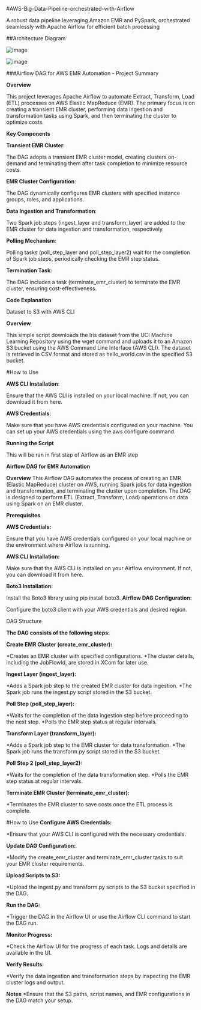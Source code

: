 #AWS-Big-Data-Pipeline-orchestrated-with-Airflow

A robust data pipeline leveraging Amazon EMR and PySpark, orchestrated seamlessly with Apache Airflow for efficient batch processing


##Architecture Diagram

![image](https://github.com/user-attachments/assets/3d92fbeb-ad35-45e9-b95c-b10fbbae695f)

![image](https://github.com/user-attachments/assets/5666547b-0ea5-406e-9cf4-3ffc5b04f25c)

###Airflow DAG for AWS EMR Automation - Project Summary

**Overview**

This project leverages Apache Airflow to automate Extract, Transform, Load (ETL) processes on AWS Elastic MapReduce (EMR). The primary focus is on creating a transient EMR cluster, performing data ingestion and transformation tasks using Spark, and then terminating the cluster to optimize costs.

**Key Components**

**Transient EMR Cluster**:

The DAG adopts a transient EMR cluster model, creating clusters on-demand and terminating them after task completion to minimize resource costs.

**EMR Cluster Configuration**:

The DAG dynamically configures EMR clusters with specified instance groups, roles, and applications.

**Data Ingestion and Transformation**:

Two Spark job steps (ingest_layer and transform_layer) are added to the EMR cluster for data ingestion and transformation, respectively.

**Polling Mechanism**:

Polling tasks (poll_step_layer and poll_step_layer2) wait for the completion of Spark job steps, periodically checking the EMR step status.

**Termination Task**:

The DAG includes a task (terminate_emr_cluster) to terminate the EMR cluster, ensuring cost-effectiveness.

**Code Explanation**

Dataset to S3 with AWS CLI

**Overview**

This simple script downloads the Iris dataset from the UCI Machine Learning Repository using the wget command and uploads it to an Amazon S3 bucket using the AWS Command Line Interface (AWS CLI). The dataset is retrieved in CSV format and stored as hello_world.csv in the specified S3 bucket.

#How to Use 

**AWS CLI Installation**:

Ensure that the AWS CLI is installed on your local machine. If not, you can download it from here.

**AWS Credentials**:

Make sure that you have AWS credentials configured on your machine. You can set up your AWS credentials using the aws configure command.

**Running the Script**

This will be ran in first step of Airflow as an EMR step

**Airflow DAG for EMR Automation**

**Overview**
This Airflow DAG automates the process of creating an EMR (Elastic MapReduce) cluster on AWS, running Spark jobs for data ingestion and transformation, and terminating the cluster upon completion. The DAG is designed to perform ETL (Extract, Transform, Load) operations on data using Spark on an EMR cluster.

**Prerequisites**

**AWS Credentials:**

Ensure that you have AWS credentials configured on your local machine or the environment where Airflow is running.

**AWS CLI Installation:**

Make sure that the AWS CLI is installed on your Airflow environment. If not, you can download it from here.

**Boto3 Installation:**

Install the Boto3 library using pip install boto3.
**Airflow DAG Configuration:**

Configure the boto3 client with your AWS credentials and desired region.

DAG Structure

**The DAG consists of the following steps:**

**Create EMR Cluster (create_emr_cluster):**

*Creates an EMR cluster with specified configurations.
*The cluster details, including the JobFlowId, are stored in XCom for later use.

**Ingest Layer (ingest_layer):**

*Adds a Spark job step to the created EMR cluster for data ingestion.
*The Spark job runs the ingest.py script stored in the S3 bucket.

**Poll Step (poll_step_layer):**

*Waits for the completion of the data ingestion step before proceeding to the next step.
*Polls the EMR step status at regular intervals.

**Transform Layer (transform_layer):**

*Adds a Spark job step to the EMR cluster for data transformation.
*The Spark job runs the transform.py script stored in the S3 bucket.

**Poll Step 2 (poll_step_layer2):**

*Waits for the completion of the data transformation step.
*Polls the EMR step status at regular intervals.

**Terminate EMR Cluster (terminate_emr_cluster):**

*Terminates the EMR cluster to save costs once the ETL process is complete.

#How to Use
**Configure AWS Credentials:**

*Ensure that your AWS CLI is configured with the necessary credentials.

**Update DAG Configuration:**

*Modify the create_emr_cluster and terminate_emr_cluster tasks to suit your EMR cluster requirements.

**Upload Scripts to S3:**

*Upload the ingest.py and transform.py scripts to the S3 bucket specified in the DAG.

**Run the DAG:**

*Trigger the DAG in the Airflow UI or use the Airflow CLI command to start the DAG run.

**Monitor Progress:**

*Check the Airflow UI for the progress of each task. Logs and details are available in the UI.

**Verify Results:**

*Verify the data ingestion and transformation steps by inspecting the EMR cluster logs and output.

**Notes**
*Ensure that the S3 paths, script names, and EMR configurations in the DAG match your setup.




